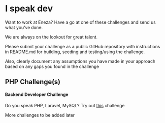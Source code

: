 # I speak dev
Want to work at Eneza? Have a go at one of these challenges and send us what you've done. 

We are always on the lookout for great talent.

Please submit your challenge as a public GitHub repository with instructions in README.md for building, seeding and testing/using the challenge.

Also, clearly document any assumptions you have made in your approach based on any gaps you found in the challenge

## PHP Challenge(s)
#### Backend Developer Challenge
Do you speak PHP, Laravel, MySQL? Try out [this](php/php-backend.md) challenge

More challenges to be added later
